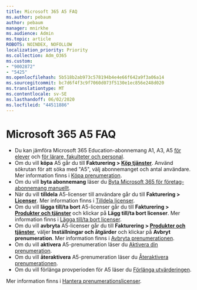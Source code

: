 ```yaml
---
title: Microsoft 365 A5 FAQ
ms.author: pebaum
author: pebaum
manager: mnirkhe
ms.audience: Admin
ms.topic: article
ROBOTS: NOINDEX, NOFOLLOW
localization_priority: Priority
ms.collection: Adm_O365
ms.custom:
- "9002872"
- "5425"
ms.openlocfilehash: 5b518b2ab973c578194b4e4e66f642a9f3a06a14
ms.sourcegitcommit: bc7d6f4f3c9f7060d073f5130e1ec856e248d020
ms.translationtype: MT
ms.contentlocale: sv-SE
ms.lasthandoff: 06/02/2020
ms.locfileid: "44511886"
---
```

# <a name="microsoft-365-a5-faq"></a>Microsoft 365 A5 FAQ

- Du kan jämföra Microsoft 365 Education-abonnemang A1, A3, A5 [för elever](https://www.microsoft.com/microsoft-365/academic/compare-office-365-education-plans?activetab=tab:primaryr1) och [för lärare, fakulteter och personal](https://www.microsoft.com/microsoft-365/academic/compare-office-365-education-plans?activetab=tab:primaryr2).
- Om du vill **köpa** A5 går du till **Fakturering > [Köp tjänster](https://go.microsoft.com/fwlink/p/?linkid=868433)**. Använd sökrutan för att söka med "A5", välj abonnemanget och antal användare. Mer information finns i [Köpa prenumeration](https://docs.microsoft.com/microsoft-365/commerce/buy-another-subscription).
- Om du vill **byta abonnemang** läser du [Byta Microsoft 365 för företag-abonnemang manuellt](https://docs.microsoft.com/microsoft-365/commerce/subscriptions/switch-plans-manually?view=o365-worldwide).
- När du vill **tilldela** A5-licenser till användare går du till **Fakturering > [Licenser](https://go.microsoft.com/fwlink/p/?linkid=842264)**. Mer information finns i [Tilldela licenser](https://docs.microsoft.com/microsoft-365/admin/manage/assign-licenses-to-users?view=o365-worldwide).
- Om du vill **lägga till/ta bort** A5-licenser går du till **Fakturering > [Produkter och tjänster](https://go.microsoft.com/fwlink/p/?linkid=842054)** och klickar på **Lägg till/ta bort licenser**. Mer information finns i [Lägga till/ta bort licenser](https://docs.microsoft.com/microsoft-365/commerce/licenses/buy-licenses?view=o365-worldwide#add-or-remove-licenses-for-your-business-subscription). 
- Om du vill **avbryta** A5-licenser går du till **Fakturering > [Produkter och tjänster](https://go.microsoft.com/fwlink/p/?linkid=842054)**, väljer **Inställningar och åtgärder** och klickar på **Avbryt prenumeration**. Mer information finns i [Avbryta prenumerationen](https://docs.microsoft.com/microsoft-365/commerce/subscriptions/cancel-your-subscription).
- Om du vill **aktivera** A5-prenumeration läser du [Aktivera din prenumeration](https://docs.microsoft.com/alchemyinsights/activate-your-office-365-subscription).
- Om du vill **återaktivera** A5-prenumeration läser du [Återaktivera prenumerationen](https://docs.microsoft.com/alchemyinsights/reactivate-your-subscription).
- Om du vill förlänga provperioden för A5 läser du [Förlänga utvärderingen](https://docs.microsoft.com/alchemyinsights/extend-your-trial-for-office-365-for-business).

Mer information finns i [Hantera prenumerationslicenser](https://docs.microsoft.com/microsoft-365/commerce/licenses/buy-licenses?view=o365-worldwide#add-or-remove-licenses-for-your-business-subscription).


